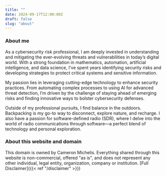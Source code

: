 ```yaml
---
title: ""
date: 2024-09-17T12:00:00Z
draft: false
slug: "about"
---
```


### About me
As a cybersecurity risk professional, I am deeply invested in understanding and mitigating the ever-evolving threats and vulnerabilities in today’s digital world. With a strong foundation in mathematics, automation, artificial intelligence, and data science, I’ve spent years identifying security risks and developing strategies to protect critical systems and sensitive information.

My passion lies in leveraging cutting-edge technology to enhance security practices. From automating complex processes to using AI for advanced threat detection, I’m driven by the challenge of staying ahead of emerging risks and finding innovative ways to bolster cybersecurity defenses.

Outside of my professional pursuits, I find balance in the outdoors. Backpacking is my go-to way to disconnect, explore nature, and recharge. I also have a passion for software-defined radio (SDR), where I delve into the world of radio communications through software—a perfect blend of technology and personal exploration.

### About this website and domain
This domain is owned by Cameron Michelis. Everything shared through this website is non-commercial, offered "as is", and does not represent any other individual, legal entity, organization, company or institution. [Full Disclaimer]({{< ref "/disclaimer" >}})
